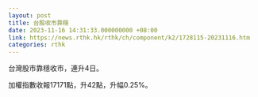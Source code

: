```yaml
---
layout: post
title: 台股收市靠穩
date: 2023-11-16 14:31:33.000000000 +08:00
link: https://news.rthk.hk/rthk/ch/component/k2/1728115-20231116.htm
categories: rthk
---
```


台灣股市靠穩收市，連升4日。

加權指數收報17171點，升42點，升幅0.25%。
